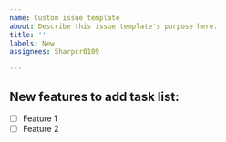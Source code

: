 ```yaml
---
name: Custom issue template
about: Describe this issue template's purpose here.
title: ''
labels: New
assignees: Sharpcr0109

---
```


## New features to add task list:
- [ ] Feature 1
- [ ] Feature 2
